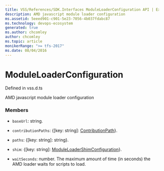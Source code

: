 ```yaml
---
title: VSS/References/SDK.Interfaces ModuleLoaderConfiguration API | Extensions for Azure DevOps Services
description: AMD javascript module loader configuration
ms.assetid: 5eeed901-c901-5e23-7056-4b037fdabc87
ms.technology: devops-ecosystem
generated: true
ms.author: chcomley
author: chcomley
ms.topic: article
monikerRange: ">= tfs-2017"
ms.date: 08/04/2016
---
```


# ModuleLoaderConfiguration

Defined in vss.d.ts

AMD javascript module loader configuration

### Members

- `baseUrl`: string.

- `contributionPaths`: {[key: string]: [ContributionPath](../../../VSS/References/SDK_Interfaces/ContributionPath.md)}.

- `paths`: {[key: string]: string}.

- `shim`: {[key: string]: [ModuleLoaderShimConfiguration](../../../VSS/References/SDK_Interfaces/ModuleLoaderShimConfiguration.md)}.

- `waitSeconds`: number. The maximum amount of time (in seconds) the AMD loader waits for scripts to load.
